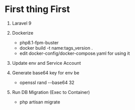 # First thing First

1. Laravel 9
2. Dockerize
   - php8.1-fpm-buster
   - docker build -t name:tags_version .
   - edit docker-config/docker-compose.yaml for using it
3. Update env and Service Account
4. Generate base64 key for env be
   - openssl rand --base64 32
  
5. Run DB Migration (Exec to Container)
   - php artisan migrate